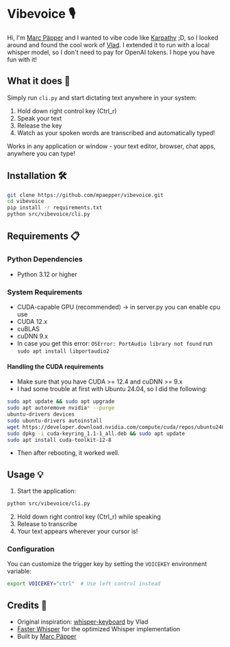 # Vibevoice 🎙️

Hi, I'm [Marc Päpper](https://x.com/mpaepper) and I wanted to vibe code like [Karpathy](https://x.com/karpathy/status/1886192184808149383) ;D, so I looked around and found the cool work of [Vlad](https://github.com/vlad-ds/whisper-keyboard). I extended it to run with a local whisper model, so I don't need to pay for OpenAI tokens.
I hope you have fun with it!

## What it does 🚀

Simply run `cli.py` and start dictating text anywhere in your system:
1. Hold down right control key (Ctrl_r)
2. Speak your text
3. Release the key
4. Watch as your spoken words are transcribed and automatically typed!

Works in any application or window - your text editor, browser, chat apps, anywhere you can type!

## Installation 🛠️

```bash
git clone https://github.com/mpaepper/vibevoice.git
cd vibevoice
pip install -r requirements.txt
python src/vibevoice/cli.py
```

## Requirements 📋

### Python Dependencies
- Python 3.12 or higher

### System Requirements
- CUDA-capable GPU (recommended) -> in server.py you can enable cpu use
- CUDA 12.x
- cuBLAS
- cuDNN 9.x
- In case you get this error: `OSError: PortAudio library not found` run `sudo apt install libportaudio2`

#### Handling the CUDA requirements

* Make sure that you have CUDA >= 12.4 and cuDNN >= 9.x
* I had some trouble at first with Ubuntu 24.04, so I did the following:

```bash
sudo apt update && sudo apt upgrade
sudo apt autoremove nvidia* --purge
ubuntu-drivers devices
sudo ubuntu-drivers autoinstall
wget https://developer.download.nvidia.com/compute/cuda/repos/ubuntu2404/x86_64/cuda-keyring_1.1-1_all.deb
sudo dpkg -i cuda-keyring_1.1-1_all.deb && sudo apt update
sudo apt install cuda-toolkit-12-8
```

* Then after rebooting, it worked well.

## Usage 💡

1. Start the application:
```bash
python src/vibevoice/cli.py
```

2. Hold down right control key (Ctrl_r) while speaking
3. Release to transcribe
4. Your text appears wherever your cursor is!

### Configuration

You can customize the trigger key by setting the `VOICEKEY` environment variable:
```bash
export VOICEKEY="ctrl"  # Use left control instead
```

## Credits 🙏

- Original inspiration: [whisper-keyboard](https://github.com/vlad-ds/whisper-keyboard) by Vlad
- [Faster Whisper](https://github.com/guillaumekln/faster-whisper) for the optimized Whisper implementation
- Built by [Marc Päpper](https://www.paepper.com)

